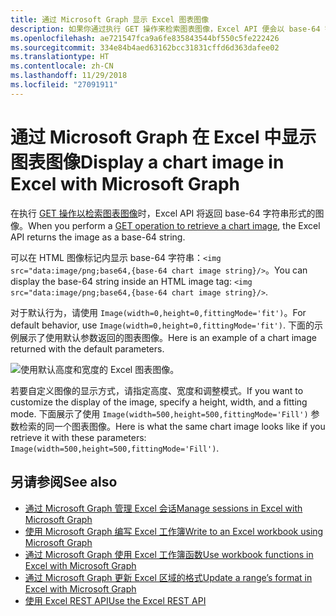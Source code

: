```yaml
---
title: 通过 Microsoft Graph 显示 Excel 图表图像
description: 如果你通过执行 GET 操作来检索图表图像，Excel API 便会以 base-64 字符串形式返回图像。
ms.openlocfilehash: ae721547fca9a6fe835843544bf550c5fe222426
ms.sourcegitcommit: 334e84b4aed63162bcc31831cffd6d363dafee02
ms.translationtype: HT
ms.contentlocale: zh-CN
ms.lasthandoff: 11/29/2018
ms.locfileid: "27091911"
---
```

# <a name="display-a-chart-image-in-excel-with-microsoft-graph"></a><span data-ttu-id="6c5f0-103">通过 Microsoft Graph 在 Excel 中显示图表图像</span><span class="sxs-lookup"><span data-stu-id="6c5f0-103">Display a chart image in Excel with Microsoft Graph</span></span>

<span data-ttu-id="6c5f0-104">在执行 [GET 操作以检索图表图像](/api-reference/v1.0/api/chart-image.md)时，Excel API 将返回 base-64 字符串形式的图像。</span><span class="sxs-lookup"><span data-stu-id="6c5f0-104">When you perform a [GET operation to retrieve a chart image](/api-reference/v1.0/api/chart-image.md), the Excel API returns the image as a base-64 string.</span></span>

<span data-ttu-id="6c5f0-105">可以在 HTML 图像标记内显示 base-64 字符串：`<img src="data:image/png;base64,{base-64 chart image string}/>`。</span><span class="sxs-lookup"><span data-stu-id="6c5f0-105">You can display the base-64 string inside an HTML image tag: `<img src="data:image/png;base64,{base-64 chart image string}/>`.</span></span>

<span data-ttu-id="6c5f0-106">对于默认行为，请使用 `Image(width=0,height=0,fittingMode='fit')`。</span><span class="sxs-lookup"><span data-stu-id="6c5f0-106">For default behavior, use `Image(width=0,height=0,fittingMode='fit')`.</span></span> <span data-ttu-id="6c5f0-107">下面的示例展示了使用默认参数返回的图表图像。</span><span class="sxs-lookup"><span data-stu-id="6c5f0-107">Here is an example of a chart image returned with the default parameters.</span></span>

![使用默认高度和宽度的 Excel 图表图像。](https://cdn.graph.office.net/prod/GraphDocuments/en-us/concepts/images/GetChart-default.png)

<span data-ttu-id="6c5f0-109">若要自定义图像的显示方式，请指定高度、宽度和调整模式。</span><span class="sxs-lookup"><span data-stu-id="6c5f0-109">If you want to customize the display of the image, specify a height, width, and a fitting mode.</span></span> <span data-ttu-id="6c5f0-110">下面展示了使用 `Image(width=500,height=500,fittingMode='Fill')` 参数检索的同一个图表图像。</span><span class="sxs-lookup"><span data-stu-id="6c5f0-110">Here is what the same chart image looks like if you retrieve it with these parameters: `Image(width=500,height=500,fittingMode='Fill')`.</span></span>

## <a name="see-also"></a><span data-ttu-id="6c5f0-111">另请参阅</span><span class="sxs-lookup"><span data-stu-id="6c5f0-111">See also</span></span>

* [<span data-ttu-id="6c5f0-112">通过 Microsoft Graph 管理 Excel 会话</span><span class="sxs-lookup"><span data-stu-id="6c5f0-112">Manage sessions in Excel with Microsoft Graph</span></span>](excel-manage-sessions.md)
* [<span data-ttu-id="6c5f0-113">使用 Microsoft Graph 编写 Excel 工作簿</span><span class="sxs-lookup"><span data-stu-id="6c5f0-113">Write to an Excel workbook using Microsoft Graph</span></span>](excel-write-to-workbook.md)
* [<span data-ttu-id="6c5f0-114">通过 Microsoft Graph 使用 Excel 工作簿函数</span><span class="sxs-lookup"><span data-stu-id="6c5f0-114">Use workbook functions in Excel with Microsoft Graph</span></span>](excel-use-functions.md)
* [<span data-ttu-id="6c5f0-115">通过 Microsoft Graph 更新 Excel 区域的格式</span><span class="sxs-lookup"><span data-stu-id="6c5f0-115">Update a range’s format in Excel with Microsoft Graph</span></span>](excel-update-range-format.md)
* [<span data-ttu-id="6c5f0-116">使用 Excel REST API</span><span class="sxs-lookup"><span data-stu-id="6c5f0-116">Use the Excel REST API</span></span>](/graph/api/resources/excel?view=graph-rest-1.0)
